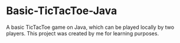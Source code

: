 # Basic-TicTacToe-Java
A basic TicTacToe game on Java, which can be played locally by two players. This project was created by me for learning purposes.
